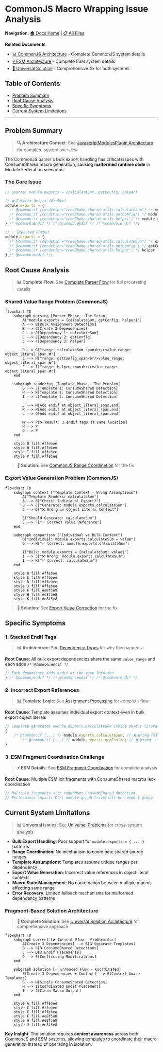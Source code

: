 # CommonJS Macro Wrapping Issue Analysis

**Navigation**: [🏠 Docs Home](#file-a-md) | [📋 All Files](#file-a-md)

**Related Documents**:

- [📊 CommonJS Architecture](commonjs-parser-dependency-flow.md) - Complete CommonJS system details
- [⚡ ESM Architecture](esm-parser-dependency-flow.md) - Complete ESM system details
- [🔧 Universal Solution](commonjs-macro-solution-design.md) - Comprehensive fix for both systems

## Table of Contents

- [Problem Summary](#problem-summary)
- [Root Cause Analysis](#root-cause-analysis)
- [Specific Symptoms](#specific-symptoms)
- [Current System Limitations](#current-system-limitations)

---

## Problem Summary

> **🔍 Architecture Context**: See [JavascriptModulesPlugin Architecture](commonjs-parser-dependency-flow.md#javascriptmodulesplugin-architecture) for complete system overview

The CommonJS parser's bulk export handling has critical issues with ConsumeShared macro generation, causing **malformed runtime code** in Module Federation scenarios.

### The Core Issue

```javascript
// Source: module.exports = {calculateSum, getConfig, helper}

// ❌ Current Output (Broken)
module.exports = {
  /* @common:if [condition="treeShake.shared-utils.calculateSum"] */ module.exports.calculateSum,
  /* @common:if [condition="treeShake.shared-utils.getConfig"] */ module.exports.getConfig,
  /* @common:if [condition="treeShake.shared-utils.helper"] */ module.exports.helper
} /* @common:endif */ /* @common:endif */ /* @common:endif */;

// ✅ Expected Output
module.exports = {
  /* @common:if [condition="treeShake.shared-utils.calculateSum"] */ calculateSum,
  /* @common:if [condition="treeShake.shared-utils.getConfig"] */ getConfig,
  /* @common:if [condition="treeShake.shared-utils.helper"] */ helper
} /* @common:endif */;
```

## Root Cause Analysis

> **📊 Complete Flow**: See [Complete Parser Flow](commonjs-parser-dependency-flow.md#complete-parser-dependency-flow-visualization) for full processing details

### Shared Value Range Problem (CommonJS)

```mermaid
flowchart TD
    subgraph parsing [Parser Phase - The Setup]
        A["module.exports = {calculateSum, getConfig, helper}"]
        A --> B[Bulk Assignment Detection]
        B --> C[Create 3 Dependencies]
        C --> D[Dependency 1: calculateSum]
        C --> E[Dependency 2: getConfig]
        C --> F[Dependency 3: helper]

        D --> G["range: calculateSum_span<br/>value_range: object_literal_span ❌"]
        E --> H["range: getConfig_span<br/>value_range: object_literal_span ❌"]
        F --> I["range: helper_span<br/>value_range: object_literal_span ❌"]
    end

    subgraph rendering [Template Phase - The Problem]
        G --> J[Template 1: ConsumeShared Detection]
        H --> K[Template 2: ConsumeShared Detection]
        I --> L[Template 3: ConsumeShared Detection]

        J --> M[Add endif at object_literal_span.end]
        K --> N[Add endif at object_literal_span.end]
        L --> O[Add endif at object_literal_span.end]

        M --> P[❌ Result: 3 endif tags at same location]
        N --> P
        O --> P
    end

    style G fill:#ffebee
    style H fill:#ffebee
    style I fill:#ffebee
    style P fill:#ffebee
```

> **🔧 Solution**: See [CommonJS Range Coordination](commonjs-macro-solution-design.md#commonjs-problem-1-stacked-endif-tags) for the fix

### Export Value Generation Problem (CommonJS)

```mermaid
flowchart TD
    subgraph context ["Template Context - Wrong Assumptions"]
        A["Template Renders: calculateSum"]
        A --> B["Check: Individual Export?"]
        B --> C["Generate: module.exports.calculateSum"]
        C --> D["❌ Wrong in Object Literal Context"]

        E["Should Generate: calculateSum"]
        E --> F["✅ Correct Value Reference"]
    end

    subgraph comparison ["Individual vs Bulk Context"]
        G["Individual: module.exports.calculateSum = value"]
        G --> H["✅ Correct: module.exports.calculateSum"]

        I["Bulk: module.exports = {calculateSum: value}"]
        I --> J["❌ Wrong: module.exports.calculateSum"]
        I --> K["✅ Correct: calculateSum"]
    end

    style B fill:#ffebee
    style C fill:#ffebee
    style D fill:#ffebee
    style J fill:#ffebee
    style F fill:#e8f5e8
    style H fill:#e8f5e8
    style K fill:#e8f5e8
```

> **🔧 Solution**: See [Export Value Correction](commonjs-macro-solution-design.md#commonjs-problem-2-incorrect-export-values) for the fix

## Specific Symptoms

### 1. Stacked Endif Tags

> **📊 Architecture**: See [Dependency Types](commonjs-parser-dependency-flow.md#export-dependency-types-and-responsibilities) for why this happens

**Root Cause**: All bulk export dependencies share the same `value_range` and each adds `/* @common:endif */`

```javascript
// Each dependency adds endif at the same location
} /* @common:endif */ /* @common:endif */ /* @common:endif */
```

### 2. Incorrect Export References

> **📊 Template Logic**: See [Assignment Processing](commonjs-parser-dependency-flow.md#assignment-processing-logic---comprehensive-flow) for complete flow

**Root Cause**: Template assumes individual export context even in bulk export object literals

```javascript
// Template generates module.exports.calculateSum inside object literal
{
	/* @common:if [...] */ module.exports.calculateSum, // ❌ Wrong reference
		/* @common:if [...] */ module.exports.getConfig; // ❌ Wrong reference
}
```

### 3. ESM Fragment Coordination Challenge

> **⚡ ESM Details**: See [ESM Fragment Coordination](esm-parser-dependency-flow.md#fragment-coordination-problems) for complete analysis

**Root Cause**: Multiple ESM init fragments with ConsumeShared macros lack coordination

```javascript
// Multiple fragments with redundant ConsumeShared detection
// Performance impact: O(n) module graph traversals per export group
```

## Current System Limitations

> **📊 Universal Issues**: See [Universal Problems](commonjs-macro-solution-design.md#universal-issues-both-systems) for cross-system analysis

- **Bulk Export Handling**: Poor support for `module.exports = { ... }` patterns
- **Range Coordination**: No mechanism to coordinate shared source ranges
- **Template Assumptions**: Templates assume unique ranges per dependency
- **Export Value Generation**: Incorrect value references in object literal contexts
- **Macro State Management**: No coordination between multiple macros affecting same range
- **Error Recovery**: Limited fallback mechanisms for malformed dependency patterns

### Fragment-Based Solution Architecture

> **🔧 Complete Solution**: See [Universal Solution Architecture](commonjs-macro-solution-design.md#proposed-universal-solution-architecture) for comprehensive approach

```mermaid
flowchart TD
    subgraph current [❌ Current Flow - Problematic]
        A[Create 3 Dependencies] --> B[3 Separate Templates]
        B --> C[3 ConsumeShared Detections]
        C --> D[3 Endif Placements]
        D --> E[Conflicting Modifications]
    end

    subgraph solution [✅ Enhanced Flow - Coordinated]
        F[Create 3 Dependencies + Context] --> G[Context-Aware Templates]
        G --> H[Single ConsumeShared Detection]
        H --> I[Coordinated Endif Placement]
        I --> J[Clean Macro Output]
    end

    style A fill:#ffebee
    style C fill:#ffebee
    style E fill:#ffebee
    style F fill:#e8f5e8
    style H fill:#e8f5e8
    style J fill:#e8f5e8
```

**Key Insight**: The solution requires **context awareness** across both CommonJS and ESM systems, allowing templates to coordinate their macro generation instead of operating in isolation.
